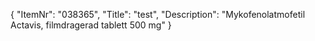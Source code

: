 {
  "ItemNr": "038365",
  "Title": "test",
  "Description": "Mykofenolatmofetil Actavis, filmdragerad tablett 500 mg"
}